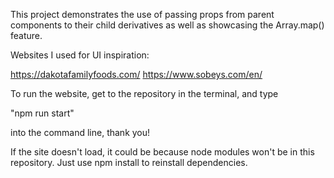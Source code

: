 This project demonstrates the use of passing props from parent components to their child derivatives as well as showcasing the Array.map() feature. 

Websites I used for UI inspiration: 

https://dakotafamilyfoods.com/
https://www.sobeys.com/en/

To run the website, get to the repository in the terminal, and type

"npm run start"

into the command line, thank you!

If the site doesn't load, it could be because node modules won't be in this repository. Just use npm install to reinstall dependencies.